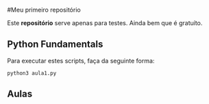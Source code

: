 #Meu primeiro repositório

Este **repositório** serve apenas para testes. Ainda bem que é gratuíto.

Python Fundamentals
-------------------

Para executar estes scripts, faça da seguinte forma:

	python3 aula1.py

Aulas
-----
